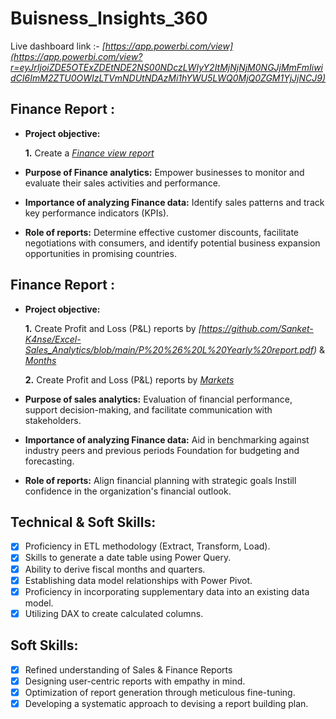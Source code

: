 # Buisness_Insights_360

Live dashboard link :- _[https://app.powerbi.com/view](https://app.powerbi.com/view?r=eyJrIjoiZDE5OTExZDEtNDE2NS00NDczLWIyY2ItMjNjNjM0NGJjMmFmIiwidCI6ImM2ZTU0OWIzLTVmNDUtNDAzMi1hYWU5LWQ0MjQ0ZGM1YjJjNCJ9)_

## Finance Report :


- **Project objective:** 

    **1.** Create a _[Finance view report](https://github.com/Sanket-K4nse/Buisness_Insights_360/blob/main/Finance%20View.pdf)_ 


- **Purpose of Finance analytics:** Empower businesses to monitor and evaluate their sales activities and performance.

- **Importance of analyzing Finance data:** Identify sales patterns and track key performance indicators (KPIs).

- **Role of reports:** Determine effective customer discounts, facilitate negotiations with consumers, and identify potential business expansion opportunities in promising countries.


## Finance Report :

- **Project objective:** 

    **1.** Create Profit and Loss (P&L) reports by _[https://github.com/Sanket-K4nse/Excel-Sales_Analytics/blob/main/P%20%26%20L%20Yearly%20report.pdf)_ & _[Months](https://github.com/Sanket-K4nse/Excel-Sales_Analytics/blob/main/P%20%26%20L%20Monthly%20report.pdf)_ 

   **2.** Create Profit and Loss (P&L) reports by _[Markets](https://github.com/Sanket-K4nse/Excel-Sales_Analytics/blob/main/P%26L%20Statement%20by%20Markets.pdf)_

- **Purpose of sales analytics:** Evaluation of financial performance, support decision-making, and facilitate communication with stakeholders.

- **Importance of analyzing Finance data:** Aid in benchmarking against industry peers and previous periods Foundation for budgeting and forecasting.

- **Role of reports:** Align financial planning with strategic goals Instill confidence in the organization's financial outlook.


## Technical & Soft Skills:
- [x]	Proficiency in ETL methodology (Extract, Transform, Load).
- [x]	Skills to generate a date table using Power Query.
- [x]	Ability to derive fiscal months and quarters.
- [x]	Establishing data model relationships with Power Pivot.
- [x]	Proficiency in incorporating supplementary data into an existing data model.
- [x]	Utilizing DAX to create calculated columns.

## Soft Skills:
- [x]	Refined understanding of Sales & Finance Reports
- [x]	Designing user-centric reports with empathy in mind.
- [x]	Optimization of report generation through meticulous fine-tuning.
- [x]	Developing a systematic approach to devising a report building plan.
